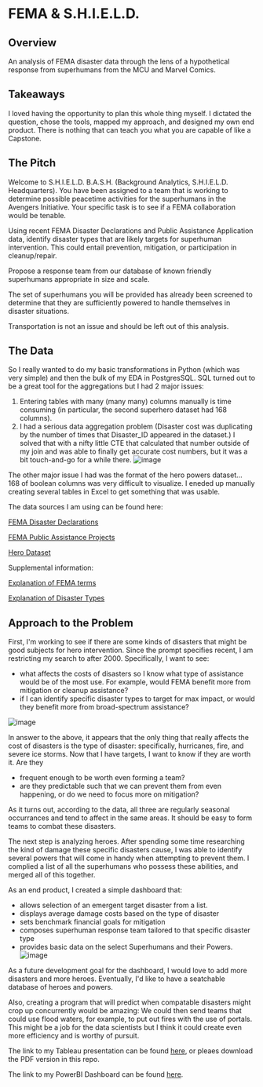 # FEMA & S.H.I.E.L.D.

## Overview

An analysis of FEMA disaster data through the lens of a hypothetical response from superhumans from the MCU and Marvel Comics.

## Takeaways
I loved having the opportunity to plan this whole thing myself. I dictated the question, chose the tools, mapped my approach, and designed my own end product. There is nothing that can teach you what you are capable of like a Capstone.   

## The Pitch

Welcome to S.H.I.E.L.D. B.A.S.H. (Background Analytics, S.H.I.E.L.D. Headquarters). You have been assigned to a team that is working to determine possible peacetime activities for the superhumans in the Avengers Initiative. Your specific task is to see if a FEMA collaboration would be tenable.

Using recent FEMA Disaster Declarations and Public Assistance Application data, identify disaster types that are likely targets for superhuman intervention. This could entail prevention, mitigation, or participation in cleanup/repair.

Propose a response team from our database of known friendly superhumans appropriate in size and scale.

The set of superhumans you will be provided has already been screened to determine that they are sufficiently powered to handle themselves in disaster situations.

Transportation is not an issue and should be left out of this analysis.

## The Data
So I really wanted to do my basic transformations in Python (which was very simple) and then the bulk of my EDA in PostgresSQL. SQL turned out to be a great tool for the aggregations but I had 2 major issues: 
1. Entering tables with many (many many) columns manually is time consuming (in particular, the second superhero dataset had 168 columns).
2. I had a serious data aggregation problem (Disaster cost was duplicating by the number of times that Disaster_ID appeared in the dataset.) I solved that with a nifty little CTE that calculated that number outside of my join and was able to finally get accurate cost numbers, but it was a bit touch-and-go for a while there. 
![image](https://user-images.githubusercontent.com/52726447/72005693-d2c33f80-3213-11ea-9a50-7a32384c2b87.png)

The other major issue I had was the format of the hero powers dataset... 168 of boolean columns was very difficult to visualize. I eneded up manually creating several tables in Excel to get something that was usable. 

The data sources I am using can be found here:

[FEMA Disaster Declarations](https://www.fema.gov/openfema-dataset-disaster-declarations-summaries-v1)

[FEMA Public Assistance Projects](https://www.fema.gov/openfema-dataset-public-assistance-funded-projects-details-v1)

[Hero Dataset](https://www.kaggle.com/claudiodavi/superhero-set#super_hero_powers.csv)

Supplemental information:

[Explanation of FEMA terms](https://www.fema.gov/pdf/government/grant/pa/fema323_app_handbk.pdf)

[Explanation of Disaster Types](https://www.disasterassistance.gov/information/disaster-types/overview)

## Approach to the Problem
First, I'm working to see if there are some kinds of disasters that might be good subjects for hero intervention. Since the prompt specifies recent, I am restricting my search to after 2000.
Specifically, I want to see:
 - what affects the costs of disasters so I know what type of assistance would be of the most use. For example, would FEMA benefit more from mitigation or cleanup assistance?
 - if I can identify specific disaster types to target for max impact, or would they benefit more from broad-spectrum assistance?

![image](https://user-images.githubusercontent.com/52726447/71870382-5c232680-30db-11ea-9b07-42e9c0d7e141.png)

 In answer to the above, it appears that the only thing that really affects the cost of disasters is the type of disaster: specifically, hurricanes, fire, and severe ice storms.
 Now that I have targets, I want to know if they are worth it. Are they
  - frequent enough to be worth even forming a team?
  - are they predictable such that we can prevent them from even happening, or do we need to focus more on mitigation?

As it turns out, according to the data, all three are regularly seasonal occurrances and tend to affect in the same areas. It should be easy to form teams to combat these disasters. 

The next step is analyzing heroes. After spending some time researching the kind of damage these specific disasters cause, I was able to identify several powers that will come in handy when attempting to prevent them. I complied a list of all the superhumans who possess these abilities, and merged all of this together.


As an end product, I created a simple dashboard that:
 - allows selection of an emergent target disaster from a list.
 - displays average damage costs based on the type of disaster
 - sets benchmark financial goals for mitigation
 - composes superhuman response team tailored to that specific disaster type
 - provides basic data on the select Superhumans and their Powers.
![image](https://user-images.githubusercontent.com/52726447/71870328-2716d400-30db-11ea-88f6-6388aa41081c.png)

As a future development goal for the dashboard, I would love to add more disasters and more heroes. Eventually, I'd like to have a seatchable database of heroes and powers.

Also, creating a program that will predict when compatable disasters might crop up concurrently would be amazing: We could then send teams that could use flood waters, for example, to put out fires with the use of portals. This might be a job for the data scientists but I think it could create even more efficiency and is worthy of pursuit.

 The link to my Tableau presentation can be found [here](https://public.tableau.com/profile/julia5722#!/vizhome/FEMAS_H_I_E_L_D_PresentationwithText/PresentationwithText?publish=yes), or pleaes download the PDF version in this repo.

The link to my PowerBI Dashboard can be found [here](https://app.powerbi.com/view?r=eyJrIjoiZDQzNWVjZDctNTBiNy00ZjQ2LTgyZDctNDc1ZTRjYmM5ZjQwIiwidCI6IjEwMWRhNTg3LTE4NDMtNGY1Mi04YjhhLTE3YjA2OWM2NmQzMyIsImMiOjJ9).
